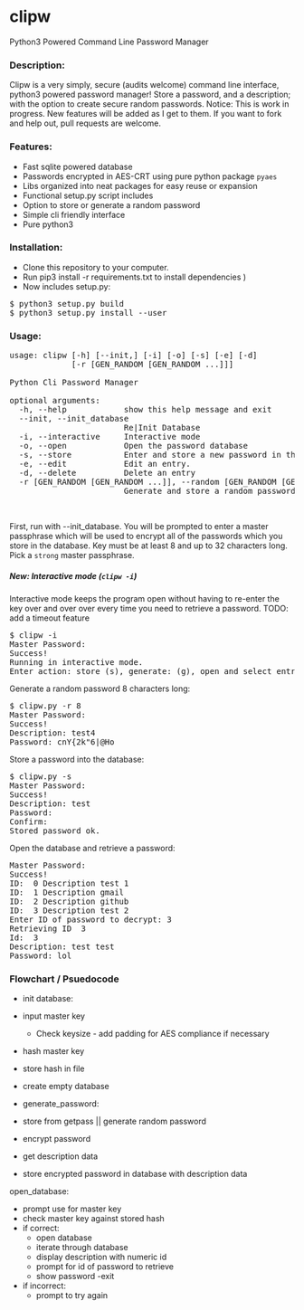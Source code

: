 # clipw
Python3 Powered Command Line Password Manager

### Description:


<p>Clipw is a very simply, secure (audits welcome) command line interface, python3 powered 
password manager! Store a password, and a description; with the option to create secure random 
passwords. Notice: This is work in progress. New features will be added as I get to them. 
If you want to fork and help out, pull requests are welcome.
</p>

### Features:

- Fast sqlite powered database
- Passwords encrypted in AES-CRT using pure python package `pyaes`
- Libs organized into neat packages for easy reuse or expansion
- Functional setup.py script includes
- Option to store or generate a random password
- Simple cli friendly interface
- Pure python3




### Installation:

- Clone this repository to your computer. 
- Run pip3 install -r requirements.txt to install dependencies )
- Now includes setup.py:

<pre>
$ python3 setup.py build
$ python3 setup.py install --user
</pre>


### Usage:
<pre>
usage: clipw [-h] [--init,] [-i] [-o] [-s] [-e] [-d]
             [-r [GEN_RANDOM [GEN_RANDOM ...]]]

Python Cli Password Manager

optional arguments:
  -h, --help            show this help message and exit
  --init, --init_database
                        Re|Init Database
  -i, --interactive     Interactive mode
  -o, --open            Open the password database
  -s, --store           Enter and store a new password in the database
  -e, --edit            Edit an entry.
  -d, --delete          Delete an entry
  -r [GEN_RANDOM [GEN_RANDOM ...]], --random [GEN_RANDOM [GEN_RANDOM ...]]
                        Generate and store a random password of n length


</pre>

First, run with --init_database. You will be prompted to enter a master passphrase which will be used to encrypt 
all of the passwords which you store in the database. Key must be at least 8 and up to 
32 characters long. Pick a `strong` master passphrase. 


##### <b>New</b>: Interactive mode (`clipw -i`)

Interactive mode keeps the program open without having to re-enter the key over and 
over over every time you need to retrieve a password.
TODO: add a timeout feature


<pre>
$ clipw -i
Master Password: 
Success!
Running in interactive mode.
Enter action: store (s), generate: (g), open and select entry: (o), edit entry: (e), delete entry: (d), quit program (q)
</pre>

Generate a random password 8 characters long:

<pre>
$ clipw.py -r 8 
Master Password: 
Success!
Description: test4
Password: cnY{2k"6|@Ho
</pre>

Store a password into the database:
<pre>
$ clipw.py -s
Master Password: 
Success!
Description: test 
Password: 
Confirm: 
Stored password ok.
</pre>

Open the database and retrieve a password:
<pre>
Master Password: 
Success!
ID:  0 Description test 1
ID:  1 Description gmail
ID:  2 Description github
ID:  3 Description test 2
Enter ID of password to decrypt: 3
Retrieving ID  3
Id:  3
Description: test test 
Password: lol
</pre>


### Flowchart / Psuedocode

- init database:
 - input master key
   - Check keysize - add padding for AES compliance if necessary
 - hash master key
 - store hash in file
 - create empty database

- generate_password:
 - store from getpass || generate random password
 - encrypt password
 - get description data
 - store encrypted password in database with description data

 open_database:
 - prompt use for master key
 - check master key against stored hash
  - if correct:
    - open database
     - iterate through database
     - display description with numeric id
     - prompt for id of password to retrieve
     - show password
     -exit
  - if incorrect:
    - prompt to try again
    